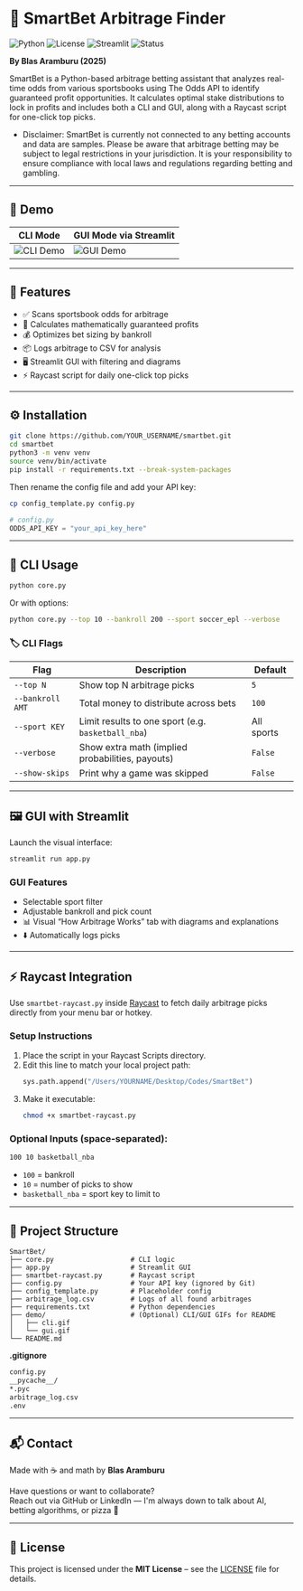 # 💸 SmartBet Arbitrage Finder

![Python](https://img.shields.io/badge/python-3.9%2B-blue?logo=python)
![License](https://img.shields.io/badge/license-MIT-green)
![Streamlit](https://img.shields.io/badge/built%20with-streamlit-red?logo=streamlit)
![Status](https://img.shields.io/badge/status-actively--maintained-brightgreen)

**By Blas Aramburu (2025)**

SmartBet is a Python-based arbitrage betting assistant that analyzes real-time odds from various sportsbooks using The Odds API to identify guaranteed profit opportunities. It calculates optimal stake distributions to lock in profits and includes both a CLI and GUI, along with a Raycast script for one-click top picks.

* Disclaimer: SmartBet is currently not connected to any betting accounts and data are samples. Please be aware that arbitrage betting may be subject to legal restrictions in your jurisdiction. It is your responsibility to ensure compliance with local laws and regulations regarding betting and gambling.

---

## 🎥 Demo

| CLI Mode                            | GUI Mode via Streamlit                   |
|------------------------------------|------------------------------------------|
| ![CLI Demo](https://raw.githubusercontent.com/blarmont/smartbet/main/demo/sb_cli.gif) | ![GUI Demo](https://raw.githubusercontent.com/blarmont/smartbet/main/demo/sb_gui.gif) |

---

## 🚀 Features

- ✅ Scans sportsbook odds for arbitrage
- 🧠 Calculates mathematically guaranteed profits
- 💰 Optimizes bet sizing by bankroll
- 📦 Logs arbitrage to CSV for analysis
- 🖥️ Streamlit GUI with filtering and diagrams
- ⚡ Raycast script for daily one-click top picks

---

## ⚙️ Installation

```bash
git clone https://github.com/YOUR_USERNAME/smartbet.git
cd smartbet
python3 -m venv venv
source venv/bin/activate
pip install -r requirements.txt --break-system-packages
```

Then rename the config file and add your API key:

```bash
cp config_template.py config.py
```

```python
# config.py
ODDS_API_KEY = "your_api_key_here"
```

---

## 🧪 CLI Usage

```bash
python core.py
```

Or with options:

```bash
python core.py --top 10 --bankroll 200 --sport soccer_epl --verbose
```

### 🏷️ CLI Flags

| Flag             | Description                                           | Default     |
|------------------|-------------------------------------------------------|-------------|
| `--top N`        | Show top N arbitrage picks                            | `5`         |
| `--bankroll AMT` | Total money to distribute across bets                 | `100`       |
| `--sport KEY`    | Limit results to one sport (e.g. `basketball_nba`)    | All sports  |
| `--verbose`      | Show extra math (implied probabilities, payouts)      | `False`     |
| `--show-skips`   | Print why a game was skipped                          | `False`     |

---

## 🖼️ GUI with Streamlit

Launch the visual interface:

```bash
streamlit run app.py
```

### GUI Features

- Selectable sport filter
- Adjustable bankroll and pick count
- 📊 Visual “How Arbitrage Works” tab with diagrams and explanations
- ⬇️ Automatically logs picks

---

## ⚡ Raycast Integration

Use `smartbet-raycast.py` inside [Raycast](https://raycast.com) to fetch daily arbitrage picks directly from your menu bar or hotkey.

### Setup Instructions

1. Place the script in your Raycast Scripts directory.
2. Edit this line to match your local project path:
   ```python
   sys.path.append("/Users/YOURNAME/Desktop/Codes/SmartBet")
   ```
3. Make it executable:
   ```bash
   chmod +x smartbet-raycast.py
   ```

### Optional Inputs (space-separated):

```bash
100 10 basketball_nba
```

- `100` = bankroll
- `10` = number of picks to show
- `basketball_nba` = sport key to limit to

---

## 📁 Project Structure

```
SmartBet/
├── core.py                   # CLI logic
├── app.py                    # Streamlit GUI
├── smartbet-raycast.py       # Raycast script
├── config.py                 # Your API key (ignored by Git)
├── config_template.py        # Placeholder config
├── arbitrage_log.csv         # Logs of all found arbitrages
├── requirements.txt          # Python dependencies
├── demo/                     # (Optional) CLI/GUI GIFs for README
│   ├── cli.gif
│   └── gui.gif
└── README.md
```

**.gitignore**
```bash
config.py
__pycache__/
*.pyc
arbitrage_log.csv
.env
```

---

## 📬 Contact

Made with ☕ and math by **Blas Aramburu**

Have questions or want to collaborate?  
Reach out via GitHub or LinkedIn — I'm always down to talk about AI, betting algorithms, or pizza 🍕

---

## 📄 License

This project is licensed under the **MIT License** – see the [LICENSE](LICENSE) file for details.
